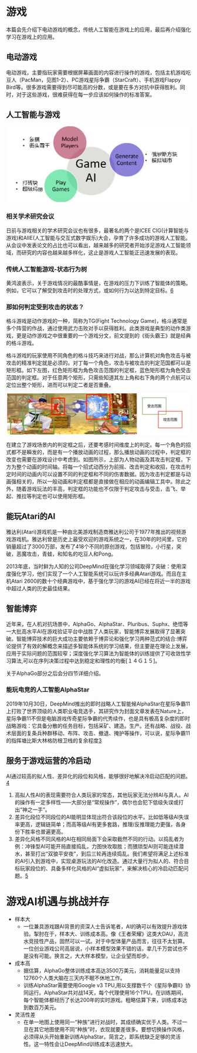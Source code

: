 

<!--
 * @version:
 * @Author:  StevenJokess（蔡舒起） https://github.com/StevenJokess
 * @Date: 2023-03-26 23:13:56
 * @LastEditors:  StevenJokess（蔡舒起） https://github.com/StevenJokess
 * @LastEditTime: 2023-04-03 22:25:41
 * @Description
 * @Help me: 如有帮助，请赞助，失业3年了。![支付宝收款码](https://github.com/StevenJokess/d2rl/blob/master/img/%E6%94%B6.jpg)
 * @TODO::
 * @Reference:
-->
# 游戏

本篇会先介绍下电动游戏的概念，传统人工智能在游戏上的应用，最后再介绍强化学习在游戏上的应用。

## 电动游戏

电动游戏，主要指玩家需要根据屏幕画面的内容进行操作的游戏，包括主机游戏吃豆人（PacMan，见图1-2）、PC游戏星际争霸（StarCraft）、手机游戏Flappy Bird等。很多游戏需要得到尽可能高的分数，或是要在多方对抗中获得胜利。同时，对于这些游戏，很难获得在每一步应该如何操作的标准答案。

## 人工智能与游戏

![游戏人工智能的分类](../../img/Game_AI.png)

### 相关学术研究会议

日前与游戏相关的学术研究会议也有很多，最著名的两个是ICEE CIG(计算智能与游戏)和AIIE(人工智能与交互式数字娱乐)大会，孕育了许多成功的游戏人工智能。从会议中发表论文的占比也可以看出，越来越多的研究者开始涉足游戏人工智能领域，而研究的内容也越来越多样化，这止是游戏人工智能正迅速发展的表现。

### 传统人工智能游戏-状态行为树

黄鸿波表示，关于游戏情况的最酷事情是，在游戏的压力下训练了智能体的策略。 例如，它可以了解受到攻击时的处理方式，或如何行为以达到特定目标。[6]

### 那如何判定受到攻击的状态？

格斗游戏是动作游戏的一种，简称为TG(Fight Technology Game)，格斗通常是多个阵营的作战，通过使用武力击败对手以获得胜利。此类游戏是典型的动作类游戏，更是动作游戏之中很重要的一个游戏分文，前文提到的《街头霸王》就是经典的格斗游戏。

格斗游戏的玩家使用不同角色的格斗技巧来进行对战，那么计算机对角色攻击与被攻击的精准判定就是必须的。对丁每一个角色，攻击与被攻击的判定范国都可以是矩形框。如下左图，红色矩形框为角色攻击范围的判定框，蓝色矩形框为角色受击范国的判定框。对于任意两个矩形，只需些知道其左上角和右下角的两个点航可以定位出整个矩形，进而可以判定二者是否重叠。

![基于任务动作及其判定框](../../img/attack_range.png)

在建立了游戏场景内的判定框之后，还要考感时间维度上的判定。每一个角色的招式都不是瞬发的，而是有一个播放动画的过程，那么播放动画的过程中，判定框的改变也需要在游戏设计中考虑到。如图所示，上部为人物动画及其攻击判定框，下方为整个动画的时间轴。将每一个招式动西分为前摇、改击判定和收招，在攻击判定时间的动画内可以设置不同的判定框和不同的伤害数据。因为攻击判定都是与动画强相关的，所以一般动画和判定框都是直接做在相应的动画编辑工具中。除此之外，随着游戏玩法的丰高，判定框的功能也不仅限于判定攻击与受击，击飞、举起、推拉等判定也可以使用矩形框。

## 能玩Atari的AI

雅达利(Atari)游戏机是一种由北美游戏制造商雅达利公司于1977年推出的视频游戏游戏机。雅达利曾是历史上最受欢迎的游戏系统之一，在30年的时间里，它的销量超过了3000万部，发布了418个不同的原创游戏，包括冒险，小行星，突破，恶魔攻击，青蛙，和知名的吃豆人和Pong。

2013年底，当时鲜为人知的公司DeepMind在强化学习领域取得了突破：使用深度强化学习，他们实现了一个人工智能系统可以玩许多经典Atari游戏。而且在主机Atari 2600的数十个经典游戏中，基于强化学习的游戏AI已经在将近一半的游戏中超过人类的历史最佳结果。

## 智能博弈

近年来，在人机对抗场景中，AlphaGo、AlphaStar、Pluribus、Suphx、绝悟等一大批高水平AI在游戏验证平台中战胜了人类玩家，智能博弈发展取得了显著突破。智能博弈技术的巨大成功主要依赖于博弈论和强化学习两种范式的结合:博弈论提供了有效的解概念来描述多智能体系统的学习结果，但主要是在理论上发展，应用于实际问题的范围较窄；深度强化学习算法为智能体的训练提供了可收敛性学习算法,可以在序列决策过程中达到稳定和理性的均衡[１４Ｇ１５]。

关于AlphaGo部分之后会分四节详细介绍。

### 能玩电竞的人工智能AlphaStar

2019年10月30日，DeepMind推出的即时战略人工智能候AlphaStar在星际争霸11上打败了世界顶级的人类职业电竞选手，其研究作为封面文章发表在Nature上，星际争霸11不但是电脑游戏传奇星际争霸的代秀续作，也是具有极高复杂度的即时战略游戏：它具备分散的任务目标，包括采矿、建造。生产。还有战略、战役、战术层面的复条兵种群移动、布阵、攻击、撤退、掩护等操作，可以说，星际争霸11的指挥塘比斯大林格防根卫栈的复余程度[3]

## 服务于游戏运营的冷启动

AI通过较高的拟人性、差异化的段位和风格，能够很好地解决冷启动匹配的问题。[4]

1. 高拟人性AI的表现需要符合人类玩家的常态，其他玩家无法分辨AI与真人。AI的操作有一定多样性——大部分是“常规操作”，偶尔也会犯下低级失误或打出“神之一手”。
2. 差异化段位不同段位的AI能明显体现出符合该段位的水平。比如低等级AI失误率更高，逻辑链简单；而高等级AI有更多套路，推理/反推理能力更强，各身份下胜率也普遍更高。
3. 差异化风格不同风格的AI在相同局面下会采取截然不同的行动。以捣乱者为例：冲锋型AI可能开局直接捣乱，力图快攻取胜；而猥琐型AI则可能连续潜水，甚至打出“双狼平安夜”，到后三轮再连续捣乱。我们希望将满足上述标准的AI引入到游戏中，实现桌游玩法的AI化改造。通过大量行为拟人的、符合目标玩家段位的、具备多样化风格的AI“虚拟玩家”，来解决核心的冷启动匹配问题。[5]

# 游戏AI机遇与挑战并存

- 样本大
  - 一位兼具游戏跟AI背景的资深人士告诉笔者，AI的确可以有效提升游戏体验。掣肘在于，样本大、训练成本高。像《王者荣耀》这类大DAU，高流水竞技性产品，固然可以一试。对于中型体量产品而言，往往不太划算。一位创业游戏公司高层说，小样本模型效果不错的话，拿几千万尝试也不是没有可能。换言之，大大样本模型，让企业望而却步。
- 成本高
  - 据估算，AlphaGo整体训练成本高达3500万美元，消耗能量足以支持12760个人类大脑在三天内不眠不休地工作。
  - 训练AlphaStar需要使用Google v3 TPU,用以支撑数千个《星际争霸II》协同运行。AlphaStar共对战14天，每个代理使用16个TPU。在训练期间，每个智能体都经历了长达200年的实时游戏。粗略估算下来，训练成本达到数百万美元。
- 灵活性差
  - 在单一地图上使用同一“种族”进行对战时，其成绩确实优于人类。不过一旦在其它地图使用不同“种族”时，衣现就要差很多。要想切换操作风格，必须得从头开始重新训练AlphaStar。简言之，即系统缺乏足够的灵活性。这一特性会让DeepMind训练成本迅速放大。

[1]: https://developer.aliyun.com/article/718967
[2]: https://www.jsjkx.com/EN/article/openArticlePDF.jsp?id=20967
[3]: https://www.bilibili.com/video/BV13e4y1m7Jr/?spm_id_from=333.337.search-card.all.click
[4]: http://youxichaguan.com/news/23578.html
[5]: https://www.dianwannan.com/app/1000000182014/
[6]: https://www.51cto.com/article/716590.html
[7]: https://www.bilibili.com/video/BV1a14y1V78N/?spm_id_from=333.337.search-card.all.click&vd_source=bca0a3605754a98491958094024e5fe3
